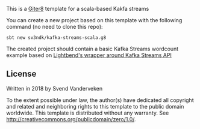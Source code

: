 This is a [Giter8][g8] template for a scala-based Kakfa streams


You can create a new project based on this template with the following command (no need to clone this repo): 
```
sbt new sv3ndk/kafka-streams-scala.g8
```

The created project should contain a basic Kafka Streams wordcount example based on [Lightbend's wrapper around Kafka Streams API](https://developer.lightbend.com/blog/2018-01-05-kafka-streams-scala-goodies-part-1/)


License
-------
Written in 2018 by Svend Vanderveken 

To the extent possible under law, the author(s) have dedicated all copyright and related
and neighboring rights to this template to the public domain worldwide.
This template is distributed without any warranty. See <http://creativecommons.org/publicdomain/zero/1.0/>.


[g8]: http://www.foundweekends.org/giter8/
